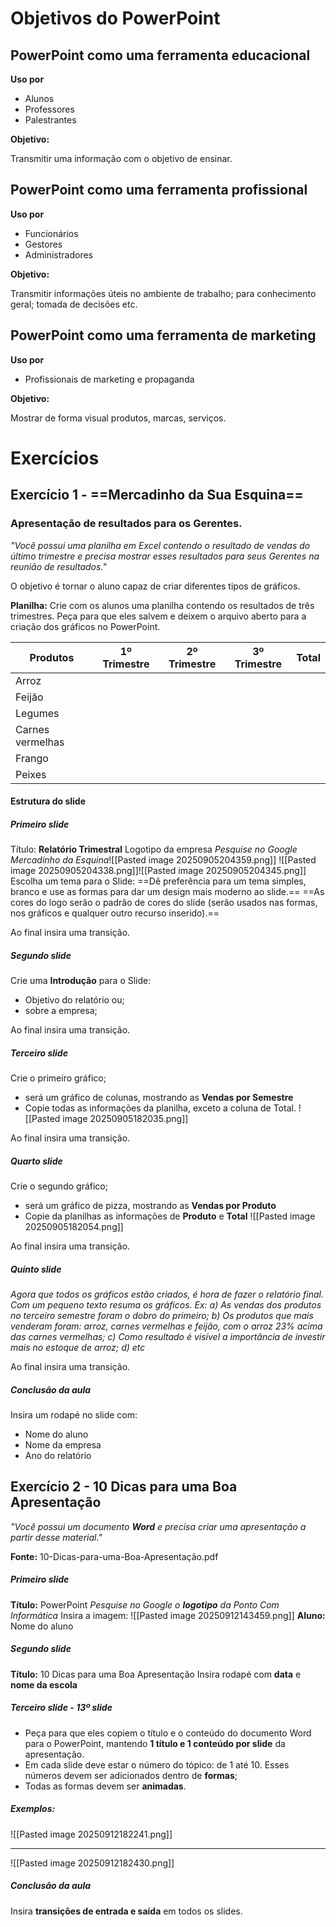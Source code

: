 # Objetivos do PowerPoint

## PowerPoint como uma ferramenta educacional

**Uso por**

- Alunos
- Professores
- Palestrantes

**Objetivo:**

Transmitir uma informação com o objetivo de ensinar.

## PowerPoint como uma ferramenta profissional

**Uso por**

- Funcionários
- Gestores
- Administradores

**Objetivo:**

Transmitir informações úteis no ambiente de trabalho; para conhecimento geral; tomada de decisões etc.

## PowerPoint como uma ferramenta de marketing

**Uso por**

- Profissionais de marketing e propaganda

**Objetivo:**

Mostrar de forma visual produtos, marcas, serviços.

# Exercícios

## Exercício 1 - ==Mercadinho da Sua Esquina==

### Apresentação de resultados para os Gerentes.
*"Você possui uma planilha em Excel contendo o resultado de vendas do último trimestre e precisa mostrar esses resultados para seus Gerentes na reunião de resultados."*

O objetivo é tornar o aluno capaz de criar diferentes tipos de gráficos.

**Planilha:**
Crie com os alunos uma planilha contendo os resultados de três trimestres. Peça para que eles salvem e deixem o arquivo aberto para a criação dos gráficos no PowerPoint.

| Produtos         | 1º Trimestre | 2º Trimestre | 3º Trimestre | Total |
| ---------------- | ------------ | ------------ | ------------ | ----- |
| Arroz            |              |              |              |       |
| Feijão           |              |              |              |       |
| Legumes          |              |              |              |       |
| Carnes vermelhas |              |              |              |       |
| Frango           |              |              |              |       |
| Peixes           |              |              |              |       |


#### Estrutura do slide
##### Primeiro slide
Título: **Relatório Trimestral**
Logotipo da empresa
*Pesquise no Google Mercadinho da Esquina*![[Pasted image 20250905204359.png]]
![[Pasted image 20250905204338.png]]![[Pasted image 20250905204345.png]]
Escolha um tema para o Slide:
==Dê preferência para um tema simples, branco e use as formas para dar um design mais moderno ao slide.==
==As cores do logo serão o padrão de cores do slide (serão usados nas formas, nos gráficos e qualquer outro recurso inserido).==

Ao final insira uma transição.
##### Segundo slide
Crie uma **Introdução** para o Slide:
- Objetivo do relatório ou;
- sobre a empresa;

Ao final insira uma transição.
##### Terceiro slide
Crie o primeiro gráfico;
- será um gráfico de colunas, mostrando as **Vendas por Semestre**
- Copie todas as informações da planilha, exceto a coluna de Total.
![[Pasted image 20250905182035.png]]

Ao final insira uma transição.
##### Quarto slide
Crie o segundo gráfico;
- será um gráfico de pizza, mostrando as **Vendas por Produto**
- Copie da planilhas as informações de **Produto** e **Total**
![[Pasted image 20250905182054.png]]

Ao final insira uma transição.
##### Quinto slide
*Agora que todos os gráficos estão criados, é hora de fazer o relatório final. Com um pequeno texto resuma os gráficos. Ex:
a) As vendas dos produtos no terceiro semestre foram o dobro do primeiro;
b) Os produtos que mais venderam foram: arroz, carnes vermelhas e feijão, com o arroz 23% acima das carnes vermelhas;
c) Como resultado é visível a importância de investir mais no estoque de arroz;
d) etc*

Ao final insira uma transição.
##### Conclusão da aula
Insira um rodapé no slide com:
- Nome do aluno
- Nome da empresa
- Ano do relatório

## Exercício 2 - 10 Dicas para uma Boa Apresentação
*"Você possui um documento **Word** e precisa criar uma apresentação a partir desse material."*

**Fonte:** 10-Dicas-para-uma-Boa-Apresentação.pdf

##### Primeiro slide
**Título:** PowerPoint
*Pesquise no Google o **logotipo** da Ponto Com Informática*
Insira a imagem:
![[Pasted image 20250912143459.png]]
**Aluno:** Nome do aluno
##### Segundo slide
**Título:** 10 Dicas para uma Boa Apresentação
Insira rodapé com **data** e **nome da escola**
##### Terceiro slide - 13º slide
- Peça para que eles copiem o título e o conteúdo do documento Word para o PowerPoint, mantendo **1 título e 1 conteúdo por slide** da apresentação.
- Em cada slide deve estar o número do tópico: de 1 até 10. Esses números devem ser adicionados dentro de **formas**;
- Todas as formas devem ser **animadas**.
##### Exemplos:
![[Pasted image 20250912182241.png]]
___
![[Pasted image 20250912182430.png]]

##### Conclusão da aula
Insira **transições de entrada e saída** em todos os slides.
